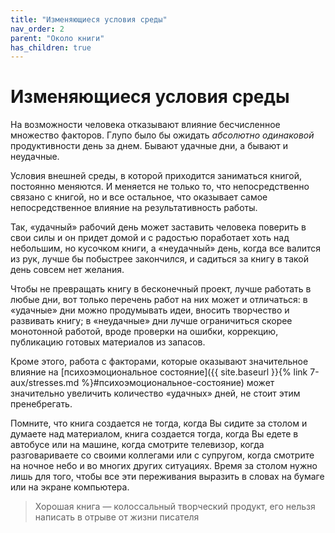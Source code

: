 ```yaml
---
title: "Изменяющиеся условия среды"
nav_order: 2
parent: "Около книги"
has_children: true
---
```


# Изменяющиеся условия среды

На возможности человека отказывают влияние бесчисленное множество
факторов.  Глупо было бы ожидать *абсолютно одинаковой* продуктивности
день за днем.  Бывают удачные дни, а бывают и неудачные.

Условия внешней среды, в которой приходится заниматься книгой,
постоянно меняются.  И меняется не только то, что непосредственно
связано с книгой, но и все остальное, что оказывает самое
непосредственное влияние на результативность работы.

Так, «удачный» рабочий день может заставить человека поверить в свои
силы и он придет домой и с радостью поработает хоть над небольшим, но
кусочком книги, а «неудачный» день, когда все валится из рук, лучше бы
побыстрее закончился, и садиться за книгу в такой день совсем нет
желания.

Чтобы не превращать книгу в бесконечный проект, лучше работать в любые
дни, вот только перечень работ на них может и отличаться: в «удачные»
дни можно продумывать идеи, вносить творчество и развивать книгу; в
«неудачные» дни лучше ограничиться скорее монотонной работой, вроде
проверки на ошибки, коррекцию, публикацию готовых материалов из
запасов.

Кроме этого, работа с факторами, которые оказывают значительное
влияние на [психоэмоциональное состояние]({{ site.baseurl }}{% link 7-aux/stresses.md %}#психоэмоциональное-состояние) может значительно
увеличить количество «удачных» дней, не стоит этим пренебрегать.

Помните, что книга создается не тогда, когда Вы сидите за столом и
думаете над материалом, книга создается тогда, когда Вы едете в
автобусе или на машине, когда смотрите телевизор, когда разговариваете
со своими коллегами или с супругом, когда смотрите на ночное небо и во
многих других ситуациях.  Время за столом нужно лишь для того, чтобы
все эти переживания выразить в словах на бумаге или на экране
компьютера.

> Хорошая книга — колоссальный творческий продукт, его нельзя
> написать в отрыве от жизни писателя
